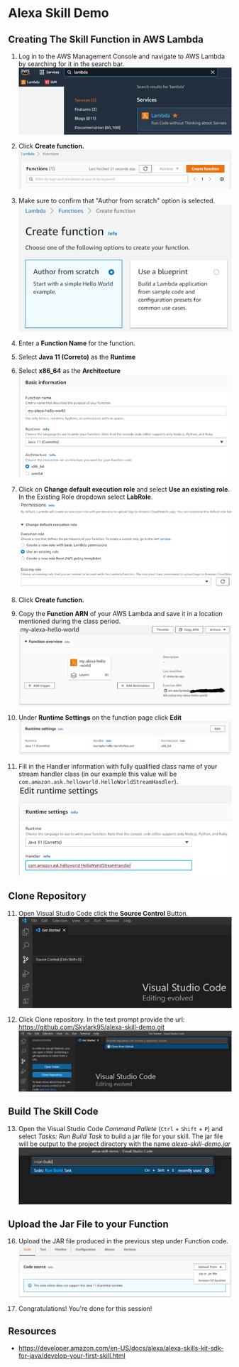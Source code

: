 # Alexa Skill Demo

## Creating The Skill Function in AWS Lambda
1. Log in to the AWS Management Console and navigate to AWS Lambda by searching for it in the search bar.
![lambda](img/lambda.png)

2. Click **Create function.**
![create function](img/create_function.png)

3. Make sure to confirm that "Author from scratch" option is selected.
![author from scratch](img/author_from_scratch.png)

4. Enter a **Function Name** for the function.
5. Select **Java 11 (Correto)** as the **Runtime**
6. Select **x86_64** as the **Architecture**
![function page](img/function_page.png)

7. Click on **Change default execution role** and select **Use an existing role**. In the Existing Role dropdown select **LabRole**.
![select role](img/select_role.png)

8. Click **Create function.**

9. Copy the **Function ARN** of your AWS Lambda and save it in a location mentioned during the class period.
![copy arn](img/copy_arn.png)

10. Under **Runtime Settings** on the function page click **Edit**
![edit runtime](img/edit_runtime.png)
10. Fill in the Handler information with fully qualified class name of your stream handler class (in our example this value will be `com.amazon.ask.helloworld.HelloWorldStreamHandler`).
![runtime settings](img/runtime_settings.png)

## Clone Repository
11. Open Visual Studio Code click the **Source Control** Button.
![source control button](img/source_control.png)

12. Click Clone repository. In the text prompt provide the url: https://github.com/Skylark95/alexa-skill-demo.git
![clone repository](img/clone_repository.png)

## Build The Skill Code
13. Open the Visual Studio Code _Command Pallete_ (`Ctrl` + `Shift` + `P`) and select _Tasks: Run Build Task_ to build a jar file for your skill. The jar file will be output to the project directory with the name _alexa-skill-demo.jar_
![run build task](img/run_build_task.png)

## Upload the Jar File to your Function
16. Upload the JAR file produced in the previous step under Function code.
![upload jar](img/upload_jar.png)

17. Congratulations! You're done for this session!

## Resources
- https://developer.amazon.com/en-US/docs/alexa/alexa-skills-kit-sdk-for-java/develop-your-first-skill.html